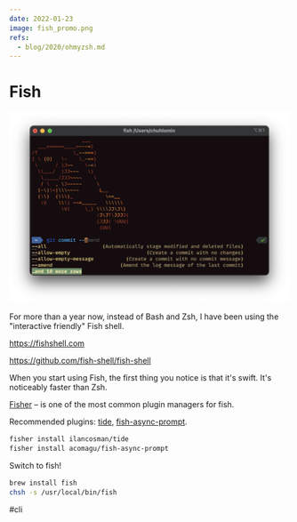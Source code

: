 ```yaml
---
date: 2022-01-23
image: fish_promo.png
refs:
  - blog/2020/ohmyzsh.md
---
```


# Fish

![Fish screenshot](fish.png)

For more than a year now, instead of Bash and Zsh, I have been using the "interactive friendly" Fish shell.

https://fishshell.com

https://github.com/fish-shell/fish-shell

When you start using Fish, the first thing you notice is that it's swift.
It's noticeably faster than Zsh.

[Fisher](https://github.com/jorgebucaran/fisher) – is one of the most common plugin managers for fish.

Recommended plugins: [tide](https://github.com/IlanCosman/tide),
[fish-async-prompt](https://github.com/acomagu/fish-async-prompt).

```bash
fisher install ilancosman/tide
fisher install acomagu/fish-async-prompt
```

Switch to fish!

```bash
brew install fish
chsh -s /usr/local/bin/fish
```

#cli

